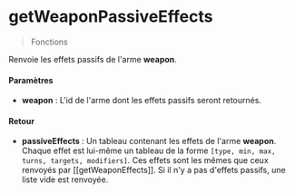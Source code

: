 # getWeaponPassiveEffects
> Fonctions

Renvoie les effets passifs de l'arme **weapon**.

#### Paramètres

- **weapon** : L'id de l'arme dont les effets passifs seront retournés.

#### Retour

- **passiveEffects** : Un tableau contenant les effets de l'arme **weapon**. Chaque effet est lui-même un tableau de la forme
`[type, min, max, turns, targets, modifiers]`. Ces effets sont les mêmes que ceux renvoyés par [[getWeaponEffects]].
Si il n'y a pas d'effets passifs, une liste vide est renvoyée.
